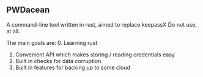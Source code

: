 ## PWDacean

A command-line tool written in rust, aimed to replace keepassX
Do not use, at all.

The main goals are:
0. Learning rust
1. Convenient API which makes storing / reading credentials easy
2. Built in checks for data corruption
3. Built in features for backing up to some cloud
